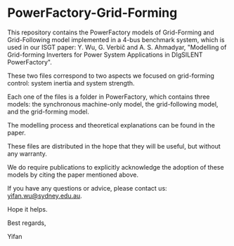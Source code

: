 # PowerFactory-Grid-Forming
This repository contains the PowerFactory models of Grid-Forming and Grid-Following model implemented in a 4-bus benchmark system, which is used in our ISGT paper: Y. Wu, G. Verbič and A. S. Ahmadyar, "Modelling of Grid-forming Inverters for Power System Applications in DIgSILENT PowerFactory".

These two files correspond to two aspects we focused on grid-forming control: system inertia and system strength.

Each one of the files is a folder in PowerFactory, which contains three models: the synchronous machine-only model, the grid-following model, and the grid-forming model.

The modelling process and theoretical explanations can be found in the paper.

These files are distributed in the hope that they will be useful, but without any warranty.

We do require publications to explicitly acknowledge the adoption of these models by citing the paper mentioned above.

If you have any questions or advice, please contact us: yifan.wu@sydney.edu.au.

Hope it helps.


Best regards,

Yifan
